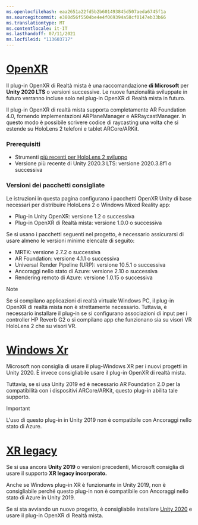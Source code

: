 ```yaml
---
ms.openlocfilehash: eaa2651a22fd5b2b601493845d507aeda6745f1a
ms.sourcegitcommit: e380d56f5504be4e4f069394a58cf0147eb33b66
ms.translationtype: MT
ms.contentlocale: it-IT
ms.lasthandoff: 07/11/2021
ms.locfileid: "113603717"
---
```

# <a name="openxr"></a>[OpenXR](#tab/openxr)

Il plug-in OpenXR di Realtà mista è una raccomandazione **di Microsoft** per **Unity 2020 LTS** o versioni successive. Le nuove funzionalità sviluppate in futuro verranno incluse solo nel plug-in OpenXR di Realtà mista in futuro.

Il plug-in OpenXR di realtà mista supporta completamente AR Foundation 4.0, fornendo implementazioni ARPlaneManager e ARRaycastManager. In questo modo è possibile scrivere codice di raycasting una volta che si estende su HoloLens 2 telefoni e tablet ARCore/ARKit.

### <a name="prerequisites"></a>Prerequisiti 

* Strumenti [più recenti per HoloLens 2 sviluppo](../../../install-the-tools.md?tabs=unity#installation-checklist)
* Versione più recente di Unity 2020.3 LTS: versione 2020.3.8f1 o successiva

### <a name="recommended-package-versions"></a>Versioni dei pacchetti consigliate

Le istruzioni in questa pagina configurano i pacchetti OpenXR Unity di base necessari per distribuire HoloLens 2 o Windows Mixed Reality app:

* Plug-in Unity OpenXR: versione 1.2 o successiva
* Plug-in OpenXR di Realtà mista: versione 1.0.0 o successiva

Se si usano i pacchetti seguenti nel progetto, è necessario assicurarsi di usare almeno le versioni minime elencate di seguito:

* MRTK: versione 2.7.2 o successiva
* AR Foundation: versione 4.1.1 o successiva
* Universal Render Pipeline (URP): versione 10.5.1 o successiva
* Ancoraggi nello stato di Azure: versione 2.10 o successiva
* Rendering remoto di Azure: versione 1.0.15 o successiva

> [!NOTE]
> Se si compilano applicazioni di realtà virtuale Windows PC, il plug-in OpenXR di realtà mista non è strettamente necessario. Tuttavia, è necessario installare il plug-in se si configurano associazioni di input per i controller HP Reverb G2 o si compilano app che funzionano sia su visori VR HoloLens 2 che su visori VR.

# <a name="windows-xr"></a>[Windows Xr](#tab/windowsxr)

Microsoft non consiglia di usare il plug-Windows XR per i nuovi progetti in Unity 2020.  È invece consigliabile usare il plug-in OpenXR di realtà mista.

Tuttavia, se si usa Unity 2019 ed è necessario AR Foundation 2.0 per la compatibilità con i dispositivi ARCore/ARKit, questo plug-in abilita tale supporto.

> [!IMPORTANT]
> L'uso di questo plug-in in Unity 2019 non è compatibile con Ancoraggi nello stato di Azure.

# <a name="legacy-xr"></a>[XR legacy](#tab/legacy)

Se si usa ancora **Unity 2019** o versioni precedenti, Microsoft consiglia di usare il supporto **XR legacy incorporato.**

Anche se Windows plug-in XR è funzionante in Unity 2019, non è consigliabile perché questo plug-in non è compatibile con Ancoraggi nello stato di Azure in Unity 2019.

Se si sta avviando un nuovo progetto, è consigliabile installare [Unity 2020](../../choosing-unity-version.md) e usare il plug-in OpenXR di Realtà mista.